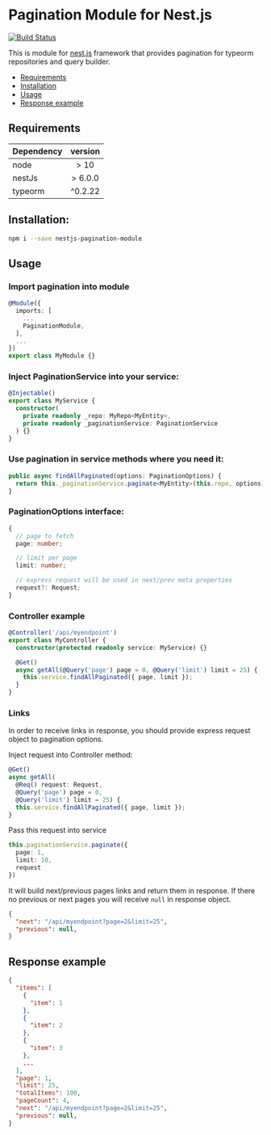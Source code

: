 # Pagination Module for Nest.js

[![Build Status](https://travis-ci.org/Konro1/nestjs-pagination-module.svg?branch=master)](https://travis-ci.org/Konro1/nestjs-pagination-module)

This is module for [nest.js](https://nestjs.com/) framework that provides pagination for typeorm repositories and query builder.

* [Requirements](#requirements)
* [Installation](#installation)
* [Usage](#usage)
* [Response example](#response-example)

## Requirements

| Dependency | version |
|---|:-:|
| node  | > 10 |
| nestJs | > 6.0.0  |
| typeorm | ^0.2.22 |

## Installation:

```bash
npm i --save nestjs-pagination-module
```

## Usage

### Import pagination into module

```ts
@Module({
  imports: [
    ...
    PaginationModule,
  ],
  ...
})
export class MyModule {}
```

### Inject PaginationService into your service:

```ts
@Injectable()
export class MyService {
  constructor(
    private readonly _repo: MyRepo<MyEntity>,
    private readonly _paginationService: PaginationService
  ) {}
}
```

### Use pagination in service methods where you need it:

```ts
public async findAllPaginated(options: PaginationOptions) {
  return this._paginationService.paginate<MyEntity>(this.repo, options);
}
```

### PaginationOptions interface:

```ts
{
  // page to fetch
  page: number;

  // limit per page
  limit: number;

  // express request will be used in next/prev meta properties
  request?: Request;
}
```

### Controller example

```ts
@Controller('/api/myendpoint')
export class MyController {
  constructor(protected readonly service: MyService) {}

  @Get()
  async getAll(@Query('page') page = 0, @Query('limit') limit = 25) {
    this.service.findAllPaginated({ page, limit });
  }
}
```

### Links

In order to receive links in response, you should provide express request object to pagination options.

Inject request into Controller method:
```ts
@Get()
async getAll(
  @Req() request: Request,
  @Query('page') page = 0,
  @Query('limit') limit = 25) {
  this.service.findAllPaginated({ page, limit });
}
```
Pass this request into service

```ts
this.paginationService.paginate({
  page: 1,
  limit: 10,
  request
})
```
It will build next/previous pages links and return them in response. If there no previous or next pages you will receive `null` in response object.
```json
{
  "next": "/api/myendpoint?page=2&limit=25",
  "previous": null,
}
```

## Response example

```json
{
  "items": [
    {
      "item": 1
    },
    {
      "item": 2
    },
    {
      "item": 3
    },
    ...
  ],
  "page": 1,
  "limit": 25,
  "totalItems": 100,
  "pageCount": 4,
  "next": "/api/myendpoint?page=2&limit=25",
  "previous": null,
}
```
